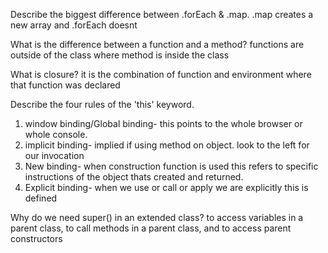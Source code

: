 Describe the biggest difference between .forEach & .map.
.map creates a new array and .forEach doesnt 

What is the difference between a function and a method?
functions are outside of the class where method is inside the class

What is closure?
it is the combination of function and  environment where that function was declared

Describe the four rules of the 'this' keyword.
1. window binding/Global binding- this points to the whole browser or whole console.
2. implicit binding- implied if using method on object. look to the left for our invocation
3. New binding- when construction function is used this refers to specific instructions of the object thats created and returned.
4. Explicit binding- when we use or call or apply we are explicitly this is defined

Why do we need super() in an extended class?
to access variables in a parent class, to call methods in a parent class, and to access parent constructors